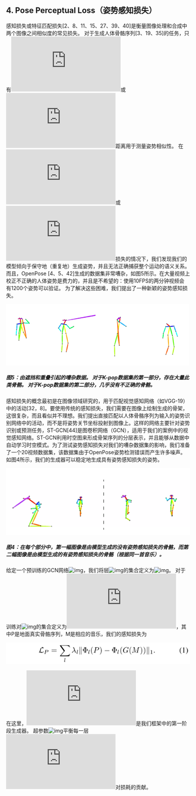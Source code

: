 ## 4. Pose Perceptual Loss（姿势感知损失）

感知损失或特征匹配损失[2、8、11、15、27、39、40]是衡量图像处理和合成中两个图像之间相似度的常见损失。 对于生成人体骨骼序列[3、19、35]的任务，只有![img](http://latex.codecogs.com/gif.latex?\&space;L1)或![img](http://latex.codecogs.com/gif.latex?\&space;L2)距离用于测量姿势相似性。 在![img](http://latex.codecogs.com/gif.latex?\&space;L1)或![img](http://latex.codecogs.com/gif.latex?\&space;L2)损失的情况下，我们发现我们的模型倾向于保守地（重复地）生成姿势，并且无法正确捕获整个运动的语义关系。 而且，OpenPose [4、5、42]生成的数据集非常嘈杂，如图5所示。在大量视频上校正不正确的人体姿势是费力的，并且是不希望的：使用10FPS的两分钟视频会 有1200个姿势可以验证。 为了解决这些困难，我们提出了一种新颖的姿势感知损失。

![img](图5.png)

##### 图5：由遮挡和重叠引起的嘈杂数据。 对于K-pop数据集的第一部分，存在大量此类骨骼。 对于K-pop数据集的第二部分，几乎没有不正确的骨骼。

感知损失的概念最初是在图像领域研究的，用于匹配视觉感知网络（如VGG-19）中的活动[32，8]。要使用传统的感知损失，我们需要在图像上绘制生成的骨架，这很复杂，而且看似并不理想。我们提出直接匹配以人体骨骼序列为输入的姿势识别网络中的活动，而不是将姿势关节坐标投射到图像上。这样的网络主要针对姿势识别或预测任务，ST-GCN[44]是图卷积网络（GCN），适用于我们的案例中的视觉感知网络。ST-GCN利用时空图来形成骨架序列的分层表示，并且能够从数据中自动学习时空模式。为了测试姿势感知损失对我们的嘈杂数据集的影响，我们准备了一个20视频数据集，该数据集由于OpenPose姿势检测错误而产生许多噪声。如图4所示，我们的生成器可以稳定地生成具有姿势感知损失的姿势。

![img](图4.png)

##### 图4：在每个部分中，第一幅图像是由模型生成的没有姿势感知损失的骨骼，而第二幅图像是由模型生成的有姿势感知损失的骨骼（根据同一首音乐）。


给定一个预训练的GCN网络![img](http://latex.codecogs.com/gif.latex?\&space;\Phi)，我们将层![img](http://latex.codecogs.com/gif.latex?\&space;\Phi)的集合定义为![img](http://latex.codecogs.com/gif.latex?\&space;\\{\Phi_l\\})。 对于训练对![img](http://latex.codecogs.com/gif.latex?\&space;\Phi)的集合定义为![img](http://latex.codecogs.com/gif.latex?\&space;\(P,M\))，其中P是地面真实骨骼序列，M是相应的音乐，我们的感知损失为

![img](公式1.png)

在这里，![img](http://latex.codecogs.com/gif.latex?\&space;G)是我们框架中的第一阶段生成器。 超参数![img](http://latex.codecogs.com/gif.latex?\&space;\\{\lambda_l\\})平衡每一层![img](http://latex.codecogs.com/gif.latex?\&space;l)对损耗的贡献。
